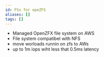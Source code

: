 ```yaml
---
id: FSx for opeZFS
aliases: []
tags: []
---
```


- Managed OpenZFX file system on AWS
- File system compatibel with NFS
- move worloads runnin on zfs to AWs
- up to 1m iops wiht less that 0.5ms latency
